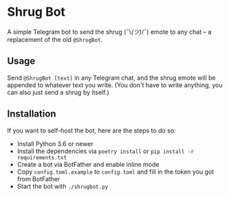 # Shrug Bot

A simple Telegram bot to send the shrug (¯\\_(ツ)_/¯) emote to any chat – a replacement of the old `@ShrugBot`.

## Usage

Send `@ShrugBot [text]` in any Telegram chat, and the shrug emote will be appended to whatever text you write. (You don't have to write anything, you can also just send a shrug by itself.)

## Installation

If you want to self-host the bot, here are the steps to do so:

* Install Python 3.6 or newer
* Install the dependencies via `poetry install` or `pip install -r requirements.txt`
* Create a bot via BotFather and enable inline mode
* Copy `config.toml.example` to `config.toml` and fill in the token you got from BotFather
* Start the bot with `./shrugbot.py`
